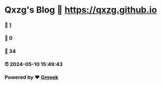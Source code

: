 # Qxzg's Blog :link: https://qxzg.github.io 
### :page_facing_up: [1](https://qxzg.github.io/tag.html) 
### :speech_balloon: 0 
### :hibiscus: 34 
### :alarm_clock: 2024-05-10 15:49:43 
### Powered by :heart: [Gmeek](https://github.com/Meekdai/Gmeek)

